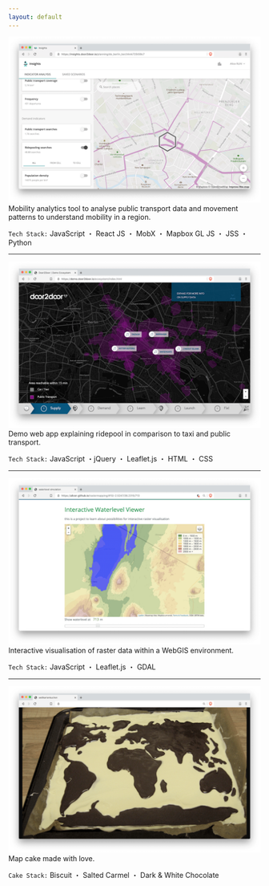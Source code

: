 ```yaml
---
layout: default
---
```


![Insights](./assets/img/Insights.png)
Mobility analytics tool to analyse public transport data and movement patterns to understand mobility in a region.

`Tech Stack:` JavaScript ・ React JS ・ MobX ・ Mapbox GL JS ・ JSS ・ Python

---

![Demo](./assets/img/NightlifeDemo.png)
Demo web app explaining ridepool in comparison to taxi and public transport.

`Tech Stack:` JavaScript ・jQuery ・ Leaflet.js ・ HTML ・ CSS

---

![Rastermapping](./assets/img/Rastermapping.png)
Interactive visualisation of raster data within a WebGIS environment.

`Tech Stack:` JavaScript ・ Leaflet.js ・ GDAL

---

![Mapcake](./assets/img/Mapcake.png)
Map cake made with love.

`Cake Stack:` Biscuit ・ Salted Carmel ・ Dark & White Chocolate
